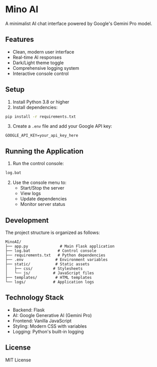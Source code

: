 # Mino AI

A minimalist AI chat interface powered by Google's Gemini Pro model.

## Features

- Clean, modern user interface
- Real-time AI responses
- Dark/Light theme toggle
- Comprehensive logging system
- Interactive console control

## Setup

1. Install Python 3.8 or higher
2. Install dependencies:
```bash
pip install -r requirements.txt
```
3. Create a `.env` file and add your Google API key:
```
GOOGLE_API_KEY=your_api_key_here
```

## Running the Application

1. Run the control console:
```bash
log.bat
```

2. Use the console menu to:
   - Start/Stop the server
   - View logs
   - Update dependencies
   - Monitor server status

## Development

The project structure is organized as follows:

```
MinoAI/
├── app.py              # Main Flask application
├── log.bat            # Control console
├── requirements.txt   # Python dependencies
├── .env              # Environment variables
├── static/           # Static assets
│   ├── css/         # Stylesheets
│   └── js/          # JavaScript files
├── templates/        # HTML templates
└── logs/            # Application logs
```

## Technology Stack

- Backend: Flask
- AI: Google Generative AI (Gemini Pro)
- Frontend: Vanilla JavaScript
- Styling: Modern CSS with variables
- Logging: Python's built-in logging

## License

MIT License
